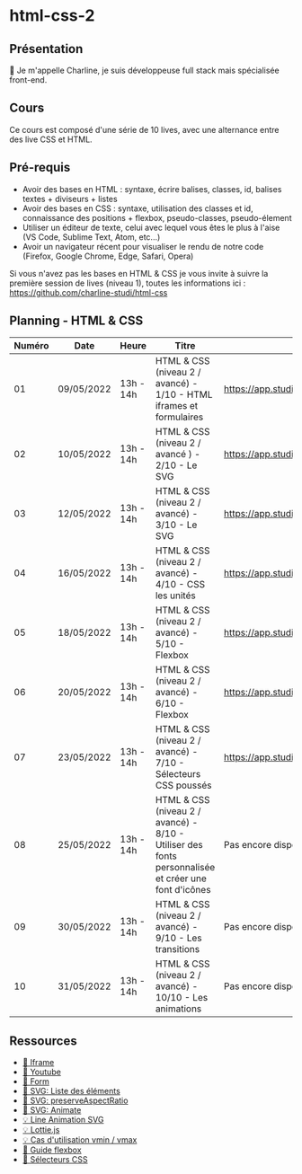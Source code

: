 # html-css-2

## Présentation

👋 Je m'appelle Charline, je suis développeuse full stack mais spécialisée front-end.

## Cours

Ce cours est composé d'une série de 10 lives, avec une alternance entre des live CSS et HTML.

## Pré-requis

- Avoir des bases en HTML : syntaxe, écrire balises, classes, id, balises textes + diviseurs + listes
- Avoir des bases en CSS : syntaxe, utilisation des classes et id, connaissance des positions + flexbox, pseudo-classes, pseudo-élement
- Utiliser un éditeur de texte, celui avec lequel vous êtes le plus à l'aise (VS Code, Sublime Text, Atom, etc...)
- Avoir un navigateur récent pour visualiser le rendu de notre code (Firefox, Google Chrome, Edge, Safari, Opera)

Si vous n'avez pas les bases en HTML & CSS je vous invite à suivre la première session de lives (niveau 1), toutes les informations ici : https://github.com/charline-studi/html-css

## Planning - HTML & CSS

| Numéro | Date       | Heure     | Titre                                                                                               | Replay                                               |
| ------ | ---------- | --------- | --------------------------------------------------------------------------------------------------- | ---------------------------------------------------- |
| 01     | 09/05/2022 | 13h - 14h | HTML & CSS (niveau 2 / avancé) - 1/10 - HTML iframes et formulaires                                 | https://app.studi.fr/#/dashboard/events/33194/replay |
| 02     | 10/05/2022 | 13h - 14h | HTML & CSS (niveau 2 / avancé ) - 2/10 - Le SVG                                                     | https://app.studi.fr/#/dashboard/events/33197/replay |
| 03     | 12/05/2022 | 13h - 14h | HTML & CSS (niveau 2 / avancé) - 3/10 - Le SVG                                                      | https://app.studi.fr/#/dashboard/events/33200/replay |
| 04     | 16/05/2022 | 13h - 14h | HTML & CSS (niveau 2 / avancé) - 4/10 - CSS les unités                                              | https://app.studi.fr/#/dashboard/events/33393/replay |
| 05     | 18/05/2022 | 13h - 14h | HTML & CSS (niveau 2 / avancé) - 5/10 - Flexbox                                                     | https://app.studi.fr/#/dashboard/events/33394/replay |
| 06     | 20/05/2022 | 13h - 14h | HTML & CSS (niveau 2 / avancé) - 6/10 - Flexbox                                                     | https://app.studi.fr/#/dashboard/events/33395/replay |
| 07     | 23/05/2022 | 13h - 14h | HTML & CSS (niveau 2 / avancé) - 7/10 - Sélecteurs CSS poussés                                      | https://app.studi.fr/#/dashboard/events/33396/replay |
| 08     | 25/05/2022 | 13h - 14h | HTML & CSS (niveau 2 / avancé) - 8/10 - Utiliser des fonts personnalisée et créer une font d'icônes | Pas encore disponible                                |
| 09     | 30/05/2022 | 13h - 14h | HTML & CSS (niveau 2 / avancé) - 9/10 - Les transitions                                             | Pas encore disponible                                |
| 10     | 31/05/2022 | 13h - 14h | HTML & CSS (niveau 2 / avancé) - 10/10 - Les animations                                             | Pas encore disponible                                |

## Ressources

- [📖 Iframe](https://developer.mozilla.org/fr/docs/Web/HTML/Element/iframe)
- [📖 Youtube](https://developers.google.com/youtube/player_parameters?hl=fr)
- [📖 Form](https://developer.mozilla.org/fr/docs/Web/HTML/Element/Form)
- [📖 SVG: Liste des éléments](https://developer.mozilla.org/fr/docs/Web/SVG/Element)
- [📖 SVG: preserveAspectRatio](https://developer.mozilla.org/fr/docs/Web/SVG/Attribute/preserveAspectRatio)
- [📖 SVG: Animate](https://developer.mozilla.org/en-US/docs/Web/SVG/Element/animate)
- [💡 Line Animation SVG](https://css-tricks.com/svg-line-animation-works/)
- [💡 Lottie.js](https://lottiefiles.com/animation/js)
- [💡 Cas d'utilisation vmin / vmax ](https://css-tricks.com/simple-little-use-case-vmin/)
- [📖 Guide flexbox](https://css-tricks.com/snippets/css/a-guide-to-flexbox/)
- [📖 Sélecteurs CSS](https://developer.mozilla.org/fr/docs/Web/CSS/CSS_Selectors)
